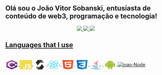 ## Olá sou o João Vitor Sobanski, entusiasta de conteúdo de web3, programação e tecnologia! 
<div align="center">
  <a href="https://github.com/rafaballerini">
  <img height="180em" src="https://github-readme-stats.vercel.app/api?username=joaosobanski&show_icons=true&theme=dracula&include_all_commits=true&count_private=true"/>
  <img height="180em" src="https://github-readme-stats.vercel.app/api/top-langs/?username=joaosobanski&layout=compact&langs_count=7&theme=dracula"/>
  <img width="400"  src="https://github-readme-streak-stats.herokuapp.com?user=joaosobanski&theme=tokyonight&hide_border=true" />
 </div>
  
## Languages that I use
<div style="display: inline_block"><br>
  <img align="center" alt="joao-Csharp" height="30" width="40" src="https://raw.githubusercontent.com/devicons/devicon/master/icons/csharp/csharp-original.svg"> 
  <img align="center" alt="joao-Js" height="30" width="40" src="https://raw.githubusercontent.com/devicons/devicon/master/icons/javascript/javascript-plain.svg">
  <img align="center" alt="joao-Sol" height="30" width="40" src="https://raw.githubusercontent.com/devicons/devicon/master/icons/solidity/solidity-original.svg">
  <img align="center" alt="joao-React" height="30" width="40" src="https://raw.githubusercontent.com/devicons/devicon/master/icons/react/react-original.svg">
  <img align="center" alt="joao-HTML" height="30" width="40" src="https://raw.githubusercontent.com/devicons/devicon/master/icons/html5/html5-original.svg">
  <img align="center" alt="joao-CSS" height="30" width="40" src="https://raw.githubusercontent.com/devicons/devicon/master/icons/css3/css3-original.svg"> 
  <img align="center" alt="joao-Java" height="30" width="40" src="https://raw.githubusercontent.com/devicons/devicon/master/icons/java/java-original.svg">  
  <img align="center" alt="joao-Android" height="30" width="40" src="https://raw.githubusercontent.com/devicons/devicon/master/icons/android/android-original.svg">
  <img align="center" alt="joao-Node" height="30" width="40" src="https://nodejs.org/static/images/logo.svg">
</div>
